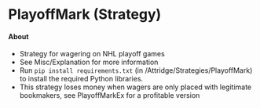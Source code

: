 # PlayoffMark (Strategy)

#### About
 * Strategy for wagering on NHL playoff games
 * See Misc/Explanation for more information
 * Run `pip install requirements.txt` (in /Attridge/Strategies/PlayoffMark) to install the required Python libraries.
 * This strategy loses money when wagers are only placed with legitimate bookmakers, see PlayoffMarkEx for a profitable
 version
